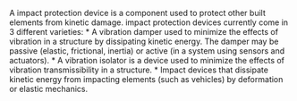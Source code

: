 A impact protection device is a component used to protect other built elements from kinetic damage. impact protection devices currently come in 3 different varieties:
\* A vibration damper used to minimize the effects of vibration in a structure by dissipating kinetic energy. The damper may be passive (elastic, frictional, inertia) or active (in a system using sensors and actuators).
\* A vibration isolator is a device used to minimize the effects of vibration transmissibility in a structure.
\* Impact devices that dissipate kinetic energy from impacting elements (such as vehicles) by deformation or elastic mechanics.
